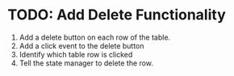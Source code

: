 # TODO: Add Delete Functionality

1. Add a delete button on each row of the table.
1. Add a click event to the delete button
1. Identify which table row is clicked
1. Tell the state manager to delete the row.
